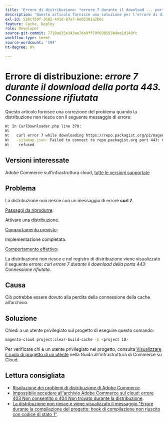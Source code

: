 ```yaml
---
title: 'Errore di distribuzione: *errore 7 durante il download ... porta 443: connessione rifiutata*'
description: 'Questo articolo fornisce una soluzione per l’errore di distribuzione: *"errore 7 durante il download di ... porta 443: connessione rifiutata"*.'
exl-id: 520cf50f-3682-441d-87a7-8e05301a2b0c
feature: Cache, Deploy
role: Developer
source-git-commit: 7718a835e343ae7da9ff79f690503b4ee1d140fc
workflow-type: tm+mt
source-wordcount: '194'
ht-degree: 0%

---
```


# Errore di distribuzione: *errore 7 durante il download della porta 443. Connessione rifiutata*

Questo articolo fornisce una correzione del problema quando la distribuzione non riesce con il seguente messaggio di errore:

```bash
W: In CurlDownloader.php line 370:
W:
W:   curl error 7 while downloading https://repo.packagist.org/p2/magento/module
W:   -sitemap.json: Failed to connect to repo.packagist.org port 443: Connection
W:    refused
```

## Versioni interessate

Adobe Commerce sull&#39;infrastruttura cloud, [tutte le versioni supportate](https://www.adobe.com/content/dam/cc/en/legal/terms/enterprise/pdfs/Adobe-Commerce-Software-Lifecycle-Policy.pdf)

## Problema

La distribuzione non riesce con un messaggio di errore **curl 7**.

<u>Passaggi da riprodurre</u>:

Attivare una distribuzione.

<u>Comportamento previsto</u>:

Implementazione completata.

<u>Comportamento effettivo</u>:

La distribuzione non riesce e nel registro di distribuzione viene visualizzato il seguente errore: *curl errore 7 durante il download della porta 443: Connessione rifiutata*.

## Causa

Ciò potrebbe essere dovuto alla perdita della connessione della cache all’archivio.

## Soluzione

Chiedi a un utente privilegiato sul progetto di eseguire questo comando:

```bash
magento-cloud project:clear-build-cache -p <project ID>
```

Per verificare chi è un utente privilegiato nel progetto, consulta [Visualizzare il ruolo di progetto di un utente](/docs/commerce-cloud-service/user-guide/project/user-access.html?lang=en#view-a-user’s-project-role) nella Guida all&#39;infrastruttura di Commerce su Cloud.

## Lettura consigliata

* [Risoluzione dei problemi di distribuzione di Adobe Commerce](/docs/commerce-knowledge-base/kb/troubleshooting/deployment/magento-deployment-troubleshooter.html).
* [Impossibile accedere all&#39;archivio Adobe Commerce sul cloud: errore 403 Non consentito o 404 Non trovato durante la distribuzione](/docs/commerce-knowledge-base/kb/troubleshooting/deployment/magento-commerce-cloud-repo-could-not-be-accessed-403-forbidden-or-404-not-found-error-when-deploying.html).
* [La distribuzione non riesce e viene visualizzato il messaggio &quot;Errore durante la compilazione del progetto: hook di compilazione non riuscito con codice di stato 1&quot;](/docs/commerce-knowledge-base/kb/troubleshooting/deployment/deployment-fails-with-error-building-project-the-build-hook-failed-with-status-code-1.html).

